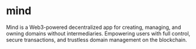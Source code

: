 # mind
Mind is a Web3-powered decentralized app for creating, managing, and owning domains without intermediaries. Empowering users with full control, secure transactions, and trustless domain management on the blockchain.

